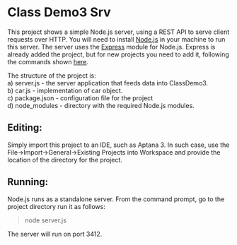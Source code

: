 <h1>Class Demo3 Srv</h1>
This project shows a simple Node.js server, using a REST API
to serve client requests over HTTP. You will need to install 
<a href="http://nodejs.org/">Node.js</a> in your machine to 
run this server. The server uses the 
<a href="http://expressjs.com">Express</a> module for Node.js.
Express is already added the project, but for new projects you need
to add it, following the commands shown <a href="http://expressjs.com/guide.html">here</a>.
 
The structure of the project is: <br/>
a) server.js - the server application that feeds data into ClassDemo3.<br/>
b) car.js  - implementation of car object.<br/>
c) package.json - configuration file for the project </br>
d) node_modules - directory with the required Node.js modules.<br/>

<h2>Editing:</h2>
Simply import this project to an IDE, such as Aptana 3. In such case,
use the File->Import->General->Existing Projects into Workspace
and provide the location of the directory for the project.

<h2>Running:</h2>
Node.js runs as a standalone server. From the command prompt, go to the 
project directory  run it as follows: <br/>

> node server.js </br>

The server will run on port 3412.

